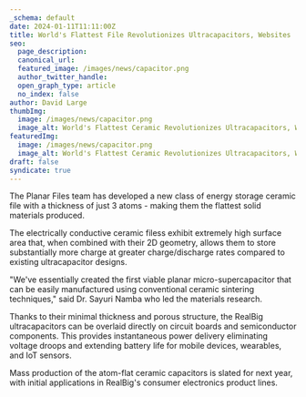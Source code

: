 ```yaml
---
_schema: default
date: 2024-01-11T11:11:00Z
title: World's Flattest File Revolutionizes Ultracapacitors, Websites
seo:
  page_description:
  canonical_url:
  featured_image: /images/news/capacitor.png
  author_twitter_handle:
  open_graph_type: article
  no_index: false
author: David Large
thumbImg:
  image: /images/news/capacitor.png
  image_alt: World's Flattest Ceramic Revolutionizes Ultracapacitors, Websites
featuredImg:
  image: /images/news/capacitor.png
  image_alt: World's Flattest Ceramic Revolutionizes Ultracapacitors, Websites
draft: false
syndicate: true
---
```

The Planar Files team has developed a new class of energy storage ceramic file with a thickness of just 3 atoms - making them the flattest solid materials produced.

The electrically conductive ceramic filess exhibit extremely high surface area that, when combined with their 2D geometry, allows them to store substantially more charge at greater charge/discharge rates compared to existing ultracapacitor designs.

"We've essentially created the first viable planar micro-supercapacitor that can be easily manufactured using conventional ceramic sintering techniques," said Dr. Sayuri Namba who led the materials research.

Thanks to their minimal thickness and porous structure, the RealBig ultracapacitors can be overlaid directly on circuit boards and semiconductor components. This provides instantaneous power delivery eliminating voltage droops and extending battery life for mobile devices, wearables, and IoT sensors.

Mass production of the atom-flat ceramic capacitors is slated for next year, with initial applications in RealBig's consumer electronics product lines.